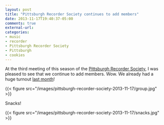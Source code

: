 ```yaml
---
layout: post
title: "Pittsburgh Recorder Society continues to add members"
date: 2013-11-17T19:40:37-05:00
comments: true
external-url:
categories:
- music
- recorder
- Pittsburgh Recorder Society
- Pittsburgh
- cookies
---
```

At the third meeting of this season of the [Pittsburgh Recorder Society](http://www.facebook.com/PittsburghRecorderSociety), I was pleased to see that we continue to add members. Wow. We already had a huge turnout [last month](/blog/2013/10/20/the-biggest-pittsburgh-recorder-society-meeting-i-have-attended-in-two-years/)!

{{< figure src="/images/pittsburgh-recorder-society-2013-11-17/group.jpg" >}}

Snacks!

{{< figure src="/images/pittsburgh-recorder-society-2013-11-17/snacks.jpg" >}}
